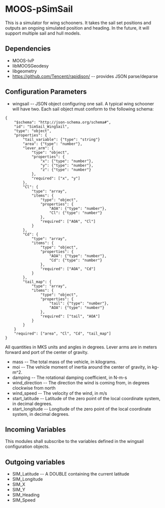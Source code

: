 # MOOS-pSimSail
This is a simulator for wing schooners. It takes the sail set positions and outputs an ongoing simulated position and heading. In the future, it will support multiple sail and hull models.

## Dependencies
* MOOS-IvP
* libMOOSGeodesy
* libgeometry
* https://github.com/Tencent/rapidjson/ -- provides JSON parse/deparse

## Configuration Parameters
* wingsail -- JSON object configuring one sail. A typical wing schooner will have two. Each sail object must conform to the following schema:
```
{
	"$schema": "http://json-schema.org/schema#",
	"id": "SimSail_WingSail",
	"type": "object",
	"properties": {
        "tail_variable": {"type": "string"}
        "area": {"type": "number"},
        "lever_arm": {
            "type": "object",
            "properties": {
                "x": {"type": "number"},
                "y": {"type": "number"},
                "z": {"type": "number"}
            },
            "required": ["x", "y"]
        },
        "Cl": {
            "type": "array",
            "items": {
                "type": "object",
                "properties": {
                    "AOA": {"type": "number"},
                    "Cl": {"type": "number"}
                },
                "required": ["AOA", "Cl"]
            }
        },
        "Cd": {
            "type": "array",
            "items": {
                "type": "object",
                "properties": {
                    "AOA": {"type": "number"},
                    "Cd": {"type": "number"}
                },
                "required": ["AOA", "Cd"]
            }
        },
        "tail_map": {
            "type": "array",
            "items": {
                "type": "object",
                "properties": {
                    "tail": {"type": "number"},
                    "AOA": {"type": "number"}
                },
                "required": ["tail", "AOA"]
            }
        }
    }
    "required": ["area", "Cl", "Cd", "tail_map"]
}
```
All quantities in MKS units and angles in degrees. Lever arms are in meters forward and port of the center of gravity.

* mass -- The total mass of the vehicle, in kilograms.
* moi -- The vehicle moment of inertia around the center of gravity, in kg-m^2.
* damping -- The rotational damping coefficient, in N-m-s
* wind_direction -- The direction the wind is coming from, in degrees clockwise from north
* wind_speed -- The velocity of the wind, in m/s
* start_latitude -- Latitude of the zero point of the local coordinate system, in decimal degrees.
* start_longitude -- Longitude of the zero point of the local coordinate system, in decimal degrees.

## Incoming Variables
This modules shall subscribe to the variables defined in the wingsail configuration objects.

## Outgoing variables
* SIM_Latitude -- A DOUBLE containing the current latitude
* SIM_Longitude
* SIM_X
* SIM_Y
* SIM_Heading
* SIM_Speed
